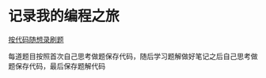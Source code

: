 # 记录我的编程之旅

[按代码随想录刷题](https://programmercarl.com/)

每道题目按照首次自己思考做题保存代码，随后学习题解做好笔记之后自己思考做题保存代码，最后保存题解代码